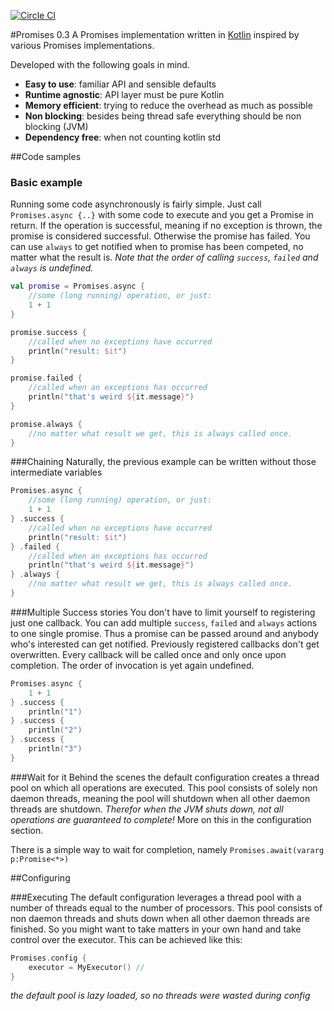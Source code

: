 [![Circle CI](https://circleci.com/gh/mplatvoet/promises.svg?style=svg&circle-token=57cc98ef2342222e101c36dc06c1835f5954e8ce)](https://circleci.com/gh/mplatvoet/promises)

#Promises 0.3
A Promises implementation written in [Kotlin](http://kotlinlang.org) inspired by various Promises implementations.

Developed with the following goals in mind.

* **Easy to use**: familiar API and sensible defaults
* **Runtime agnostic**: API layer must be pure Kotlin
* **Memory efficient**: trying to reduce the overhead as much as possible
* **Non blocking**: besides being thread safe everything should be non blocking (JVM)
* **Dependency free**: when not counting kotlin std 


##Code samples

### Basic example
Running some code asynchronously is fairly simple. Just call `Promises.async {..}` with some code to execute and you get a Promise in return. 
If the operation is successful, meaning if no exception is thrown, the promise is considered successful. Otherwise the promise has failed. You can use `always` to get notified when to promise has been competed, no matter what the result is.
*Note that the order of calling `success`, `failed` and `always` is undefined.*

```kotlin
val promise = Promises.async {
	//some (long running) operation, or just:
	1 + 1
}

promise.success {
	//called when no exceptions have occurred
	println("result: $it")	
}

promise.failed {
	//called when an exceptions has occurred
	println("that's weird ${it.message}") 
}

promise.always {
	//no matter what result we get, this is always called once.
}
```

###Chaining
Naturally, the previous example can be written without those intermediate variables

```kotlin
Promises.async {
	//some (long running) operation, or just:
	1 + 1
} .success {
	//called when no exceptions have occurred
	println("result: $it")	
} .failed {
	//called when an exceptions has occurred
	println("that's weird ${it.message}") 
} .always {
	//no matter what result we get, this is always called once.
}
```


###Multiple Success stories
You don't have to limit yourself to registering just one callback. You can add multiple `success`, `failed` and `always` actions to one single promise. Thus a promise can be passed around and anybody who's interested can get notified. Previously registered callbacks don't get overwritten. Every callback will be called once and only once upon completion. The order of invocation is yet again undefined.

```kotlin
Promises.async {
	1 + 1
} .success {
	println("1")	
} .success {
	println("2")	
} .success {
	println("3")	
}
```

###Wait for it
Behind the scenes the default configuration creates a thread pool on which all operations are executed. This pool consists of solely non daemon threads, meaning the pool will shutdown when all other daemon threads are shutdown. *Therefor when the JVM shuts down, not all operations are guaranteed to complete!* More on this in the configuration section. 

There is a simple way to wait for completion, namely `Promises.await(vararg p:Promise<*>)`

##Configuring


###Executing
The default configuration leverages a thread pool with a number of threads equal to the number of processors. This pool consists of non daemon threads and shuts down when all other daemon threads are finished. So you might want to take matters in your own hand and take control over the executor. This can be achieved like this:
```kotlin
Promises.config {
	executor = MyExecutor() // 
}
```
*the default pool is lazy loaded, so no threads were wasted during config*




